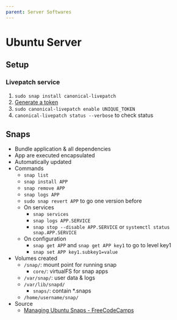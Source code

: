 ```yaml
---
parent: Server Softwares
---
```


# Ubuntu Server

## Setup

### Livepatch service

1. `sudo snap install canonical-livepatch`
1. [Generate a token](https://auth.livepatch.canonical.com/)
1. `sudo canonical-livepatch enable UNIQUE_TOKEN`
1. `canonical-livepatch status --verbose` to check status

## Snaps

* Bundle application & all dependencies
* App are executed encapsulated
* Automatically updated
* Commands
    * `snap list`
    * `snap install APP`
    * `snap remove APP`
    * `snap logs APP`
    * `sudo snap revert APP` to go one version before
    * On services
        * `snap services`
        * `snap logs APP.SERVICE`
        * `snap stop --disable APP.SERVICE` or `systemctl status snap.APP.SERVICE`
    * On configuration
        * `snap get APP` and `snap get APP key1` to go to level key1
        * `snap set APP key1.subkey1=value`
* Volumes created
    * `/snap/`: mount point for running snap
        * `core/`: virtualFS for snap apps
    * `/var/snap/`: user data & logs
    * `/var/lib/snapd/`
        * `snaps/`: contain \*.snaps
    * `/home/username/snap/`
* Source
    * [Managing Ubuntu Snaps - FreeCodeCamps](https://www.freecodecamp.org/news/managing-ubuntu-snaps/)
